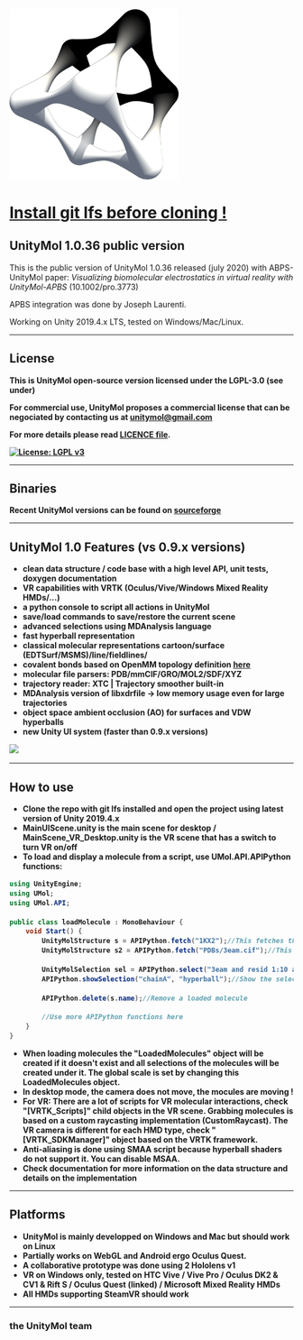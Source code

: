 <img src="Assets/Resources/Logo/LogoUnityMol1.0_outline.png" width="300">


# <ins>Install **git lfs** before cloning ! </ins>

## UnityMol 1.0.36 public version

This is the public version of UnityMol 1.0.36 released (july 2020) with ABPS-UnityMol paper: <i>Visualizing biomolecular electrostatics in virtual reality with UnityMol-APBS </i> (10.1002/pro.3773)

APBS integration was done by Joseph Laurenti.

Working on Unity 2019.4.x LTS, tested on Windows/Mac/Linux.

----------

## License

<b> This is UnityMol open-source version licensed under the LGPL-3.0 (see under) </b>

<b> For commercial use, UnityMol proposes a commercial license that can be negociated by contacting us at unitymol@gmail.com</b>

<b> For more details please read [LICENCE file](LICENSE.md).

[![License: LGPL v3](https://img.shields.io/badge/License-LGPL%20v3-blue.svg)](https://www.gnu.org/licenses/lgpl-3.0)

----------

## Binaries

Recent UnityMol versions can be found on [sourceforge](https://sourceforge.net/projects/unitymol/)

----------

## UnityMol 1.0 Features (vs 0.9.x versions)

- clean data structure / code base with a high level API, unit tests, doxygen documentation
- VR capabilities with VRTK (Oculus/Vive/Windows Mixed Reality HMDs/...)
- __a python console__ to script all actions in UnityMol
- save/load commands to save/restore the current scene
- advanced selections using MDAnalysis language
- fast hyperball representation
- classical molecular representations cartoon/surface (EDTSurf/MSMS)/line/fieldlines/
- covalent bonds based on OpenMM topology definition [here](https://raw.githubusercontent.com/pandegroup/openmm/master/wrappers/python/simtk/openmm/app/data/residues.xml)
- molecular file parsers: PDB/mmCIF/GRO/MOL2/SDF/XYZ
- trajectory reader: XTC | Trajectory smoother built-in
- MDAnalysis version of libxdrfile -> low memory usage even for large trajectories
- object space ambient occlusion (AO) for surfaces and VDW hyperballs
- new Unity UI system (faster than 0.9.x versions)

<img src="https://owncloud.galaxy.ibpc.fr/owncloud/index.php/s/ER0EbdQd9rTthUb/download" width="300">

-----------

## How to use

- Clone the repo with git lfs installed and open the project using latest version of Unity 2019.4.x
- MainUIScene.unity is the main scene for desktop / MainScene_VR_Desktop.unity is the VR scene that has a switch to turn VR on/off
- To load and display a molecule from a script, use UMol.API.APIPython functions:

```csharp
using UnityEngine;
using UMol;
using UMol.API;

public class loadMolecule : MonoBehaviour {
	void Start() {
		UnityMolStructure s = APIPython.fetch("1KX2");//This fetches the file from the PDB
		UnityMolStructure s2 = APIPython.fetch("PDBs/3eam.cif");//This loads a local file

		UnityMolSelection sel = APIPython.select("3eam and resid 1:10 and chain A", "chainA");//Create a selection
		APIPython.showSelection("chainA", "hyperball");//Show the selection as hyperball

		APIPython.delete(s.name);//Remove a loaded molecule

		//Use more APIPython functions here
	}
}
```
- When loading molecules the "LoadedMolecules" object will be created if it doesn't exist and all selections of the molecules will be created under it. The global scale is set by changing this LoadedMolecules object.
- In desktop mode, the camera does not move, the mocules are moving !
- For VR: There are a lot of scripts for VR molecular interactions, check "[VRTK_Scripts]" child objects in the VR scene. Grabbing molecules is based on a custom raycasting implementation (CustomRaycast). The VR camera is different for each HMD type, check "[VRTK_SDKManager]" object based on the VRTK framework.
- Anti-aliasing is done using SMAA script because hyperball shaders do not support it. You can disable MSAA.
- Check documentation for more information on the data structure and details on the implementation

-----------

## Platforms

- UnityMol is mainly developped on Windows and Mac but should work on Linux
- Partially works on WebGL and Android ergo Oculus Quest.
- A collaborative prototype was done using 2 Hololens v1
- VR on Windows only, tested on HTC Vive / Vive Pro / Oculus DK2 & CV1 & Rift S / Oculus Quest (linked) / Microsoft Mixed Reality HMDs
- All HMDs supporting SteamVR should work

-------------------------------------
### the UnityMol team
